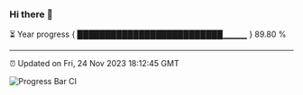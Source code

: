 ### Hi there 👋

⏳ Year progress { ██████████████████████████▁▁▁▁ } 89.80 %

---

⏰ Updated on Fri, 24 Nov 2023 18:12:45 GMT

![Progress Bar CI](https://github.com/liununu/liununu/workflows/Progress%20Bar%20CI/badge.svg)
